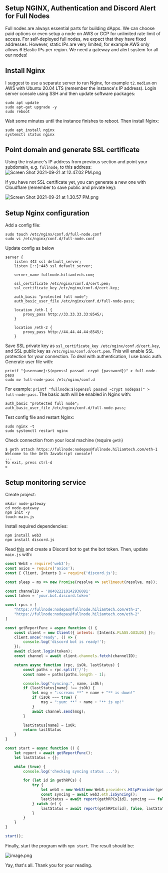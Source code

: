 ## Setup NGINX, Authentication and Discord Alert for Full Nodes

Full nodes are always essential parts for building dApps. We can choose paid options or even setup a node on AWS or GCP for unlimited rate limit of access. For self-deployed full nodes, we expect that they have fixed addresses. However, static IPs are very limited, for example AWS only allows 6 Elastic IPs per region. We need a gateway and alert system for all our nodes!

## Install Nginx
I suggest to use a separate server to run Nginx, for example `t2.medium` on AWS with Ubuntu 20.04 LTS (remember the instance's IP address). Login server console using SSH and then update software packages:
```console
sudo apt update
sudo apt-get upgrade -y
sudo reboot
```
Wait some minutes until the instance finishes to reboot. Then install Nginx:
```console
sudo apt install nginx
systemctl status nginx
```

## Point domain and generate SSL certificate
Using the instance's IP address from previous section and point your subdomain, e.g. `fullnode`, to this address:
![Screen Shot 2021-09-21 at 12.47.02 PM.png](https://cdn.hashnode.com/res/hashnode/image/upload/v1632203312020/IXq1IcfyS.png)

If you have not SSL certificate yet, you can generate a new one with Cloudflare (remember to save public and private key):

![Screen Shot 2021-09-21 at 1.30.57 PM.png](https://cdn.hashnode.com/res/hashnode/image/upload/v1632205895238/F9HZpQnXc.png)

## Setup Nginx configuration
Add a config file:
```console
sudo touch /etc/nginx/conf.d/full-node.conf
sudo vi /etc/nginx/conf.d/full-node.conf
```

Update config as below
```nginx
server {
    listen 443 ssl default_server;
    listen [::]:443 ssl default_server;

    server_name fullnode.hiliamtech.com;

    ssl_certificate /etc/nginx/conf.d/cert.pem;
    ssl_certificate_key /etc/nginx/conf.d/cert.key;

    auth_basic "protected full node";
    auth_basic_user_file /etc/nginx/conf.d/full-node-pass;

    location /eth-1 {
        proxy_pass http://33.33.33.33:8545/;
    }

    location /eth-2 {
        proxy_pass http://44.44.44.44:8545/;
    }
```

Save SSL private key as `ssl_certificate_key /etc/nginx/conf.d/cert.key`, and SSL public key as `/etc/nginx/conf.d/cert.pem`. This will enable SSL protection for your connection. To deal with authentication, I use basic auth. Generate user file with:
```console
printf "{username}:$(openssl passwd -crypt {password})" > full-node-pass
sudo mv full-node-pass /etc/nginx/conf.d
```
For example: `printf "fullnode:$(openssl passwd -crypt nodepas)" > full-node-pass`. The basic auth will be enabled in Nginx with:
```nginx
auth_basic "protected full node";
auth_basic_user_file /etc/nginx/conf.d/full-node-pass;
```

Test config file and restart Nginx:
```
sudo nginx -t
sudo systemctl restart nginx
```

Check connection from your local machine (require `geth`)
```
$ geth attach https://fullnode:nodepas@fullnode.hiliamtech.com/eth-1
Welcome to the Geth JavaScript console!
...
To exit, press ctrl-d
>
```

## Setup monitoring service
Create project:
```console
mkdir node-gateway
cd node-gateway
npm init -y
touch main.js
```
Install required dependencies:
```console
npm install web3
npm install discord.js
```
Read  [this](https://discordpy.readthedocs.io/en/stable/discord.html) and create a Discord bot to get the bot token. Then, update `main.js` with:
```js
const Web3 = require('web3');
const axios = require('axios');
const { Client, Intents } = require('discord.js');

const sleep = ms => new Promise(resolve => setTimeout(resolve, ms));

const channelID = '884022210142936081'
const token = 'your.bot.discord.token'

const rpcs = [
    "https://fullnode:nodepas@fullnode.hiliamtech.com/eth-1",
    "https://fullnode:nodepas@fullnode.hiliamtech.com/eth-2"
]

const getReportFunc = async function () {
    const client = new Client({ intents: [Intents.FLAGS.GUILDS] });
    client.once('ready', () => {
        console.log('discord bot is ready!');
    });
    await client.login(token);
    const channel = await client.channels.fetch(channelID);

    return async function (rpc, isOk, lastStatus) {
        const paths = rpc.split('/');
        const name = paths[paths.length - 1];

        console.log("syncing:", name, isOk);
        if (lastStatus[name] !== isOk) {
            let msg = ":scream: **" + name + "** is down!"
            if (isOk === true) {
                msg = ":yum: **" + name + "** is up!"
            }
            await channel.send(msg);
        }

        lastStatus[name] = isOk;
        return lastStatus
    }
}

const start = async function () {
    let report = await getReportFunc();
    let lastStatus = {};

    while (true) {
        console.log('checking syncing status ...');

        for (let id in gethRPCs) {
            try {
                let web3 = new Web3(new Web3.providers.HttpProvider(gethRPCs[id]));
                const syncing = await web3.eth.isSyncing();
                lastStatus = await report(gethRPCs[id], syncing === false, lastStatus);
            } catch (e) {
                lastStatus = await report(gethRPCs[id], false, lastStatus);
            }
        }
    }
}

start();
```
Finally, start the program with `npm start`. The result should be:

![image.png](https://cdn.hashnode.com/res/hashnode/image/upload/v1632208859997/6qZw95ppt.png)

Yay, that's all. Thank you for your reading.

